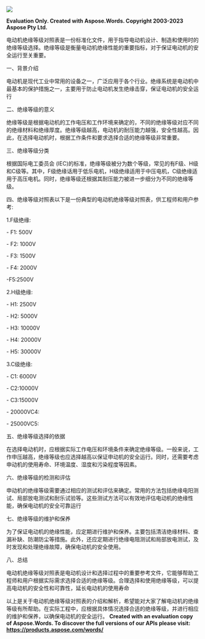 ﻿![](%E7%94%B5%E5%8A%A8%E6%9C%BA%E7%BB%9D%E7%BC%98%E7%AD%89%E7%BA%A7.001.png)

**Evaluation Only. Created with Aspose.Words. Copyright 2003-2023 Aspose Pty Ltd.**

电动机绝缘等级对照表是一份标准化文件，用于指导电动机设计、制造和使用时的绝缘等级选择。绝缘等级是衡量电动机绝缘性能的重要指标，对于保证电动机的安全运行至关重要。

一、背景介绍

电动机是现代工业中常用的设备之一，广泛应用于各个行业。绝缘系统是电动机中最基本的保护措施之一，主要用于防止电动机发生绝缘击穿，保证电动机的安全运行

二、绝缘等级的意义

绝缘等级是根据电动机的工作电压和工作环境来确定的，不同的绝缘等级对应不同的绝缘材料和绝缘厚度。绝缘等级越高，电动机的耐压能力越强，安全性越高。因此，在选择电动机时，根据工作条件和要求选择合适的绝缘等级非常重要。

三、绝缘等级分类

根据国际电工委员会 (IEC)的标准，绝缘等级被分为数个等级，常见的有F级、H级和C级等。其中，F级绝缘话用于低乐电机，H级绝缘适用于中压电机，C级绝缘适用于高压电机。同时，绝缘等级还根据其耐压能力被进一步细分为不同的绝缘等级。

四、绝缘等级对照表以下是一份典型的电动机绝缘等级对照表，供工程师和用户参考:

1\.F级绝缘:

\- F1: 500V

\- F2: 1000V

\- F3: 1500V

\- F4: 2000V

-F5:2500V

2\.H级绝缘:

\- H1: 2500V

\- H2: 5000V

\- H3: 10000V

\- H4: 20000V

\- H5: 30000V

3\.C级绝缘:

\- C1: 6000V

\- C2:10000V

\- C3:15000V

\- 20000VC4:

\- 25000VC5:

五、绝缘等级选择的依据

在选择电动机时，应根据实际工作电压和环境条件来确定绝缘等级。一般来说，工作申压越高，绝缘等级也应选择越高以保证申动机的安全运行。同时，还需要考虑申动机的使用寿命、环境温度、湿度和污染程度等因素。

六、绝缘等级的检测和评估

申动机的绝缘等级需要通过相应的测试和评估来确定。常用的方法包括绝缘电阳测试、局部放电测试和耐乐试验等。这些测试方法可以有效地评估电动机的绝缘性能，确保电动机的安全可靠运行

七、绝缘等级的维护和保养

为了保证电动机的绝缘性能，应定期进行维护和保养。主要包括清洁绝缘材料、查漏补缺、防潮防尘等措施。此外，还应定期进行绝缘电阻测试和局部放电测试，及时发现和处理绝缘故障，确保电动机的安全使用。

八、总结

电动机绝缘等级对照表是电动机设计和选择过程中的重要参考文件，它能够帮助工程师和用户根据实际需求选择合适的绝缘等级。合理选择和使用绝缘等级，可以提高电动机的安全性和可靠性，延长电动机的使用寿命

以上是关于电动机绝缘等级对照表的介绍和解析，希望能对大家了解电动机的绝缘等级有所帮助。在实际工程中，应根据具体情况选择合适的绝缘等级，并进行相应的维护和保养，以确保电动机的安全运行。
**Created with an evaluation copy of Aspose.Words. To discover the full versions of our APIs please visit: https://products.aspose.com/words/**

